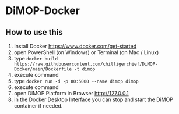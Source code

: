 # DiMOP-Docker

## How to use this

1. Install Docker https://www.docker.com/get-started
2. open PowerShell (on Windows) or Terminal (on Mac / Linux)
3. type `docker build https://raw.githubusercontent.com/chilligerchief/DiMOP-Docker/main/Dockerfile -t dimop`
4. execute command
5. type `docker run -d -p 80:5000 --name dimop dimop`
6. execute command
7. open DiMOP Platform in Browser http://127.0.0.1
8. in the Docker Desktop Interface you can stop and start the DiMOP container if needed.
